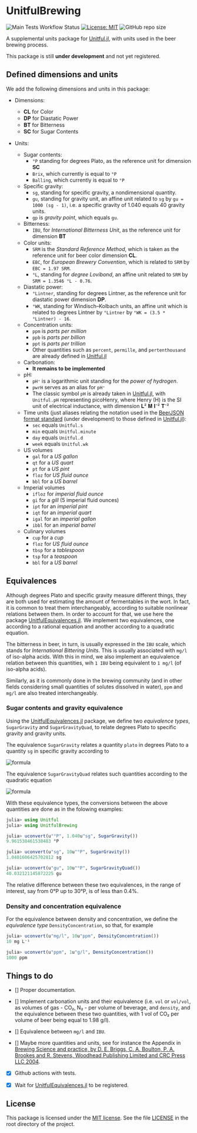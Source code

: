 # UnitfulBrewing

![Main Tests Workflow Status](https://github.com/JuliaBrewing/UnitfulBrewing.jl/workflows/CI/badge.svg)  [![License: MIT](https://img.shields.io/badge/License-MIT-yellow.svg)](https://opensource.org/licenses/MIT) ![GitHub repo size](https://img.shields.io/github/repo-size/JuliaBrewing/UnitfulBrewing.jl) 

A supplemental units package for [Unitful.jl](https://github.com/PainterQubits/Unitful.jl), with units used in the beer brewing process.

This package is still **under development** and not yet registered.

## Defined dimensions and units

We add the following dimensions and units in this package:

- Dimensions:
  - 𝐂𝐋 for Color
  - 𝐃𝐏 for Diastatic Power
  - 𝐁𝐓 for Bitterness
  - 𝐒𝐂 for Sugar Contents

- Units:
  - Sugar contents:
    - `°P` standing for degrees Plato, as the reference unit for dimension 𝐒𝐂
    - `Brix`, which currently is equal to `°P`
    - `Balling`, which currently is equal to `°P`
  - Specific gravity:
    - `sg`, standing for specific gravity, a nondimensional quantity.
    - `gu`, standing for gravity unit, an affine unit related to `sg` by `gu = 1000 (sg - 1)`, i.e. a specific gravity of 1.040 equals 40 gravity units.
    - `gp` is *gravity point*, which equals `gu`.
  - Bitterness:
    - `IBU`, for *International Bitterness Unit*, as the reference unit for dimension 𝐁𝐓
  - Color units:
    - `SRM` is the *Standard Reference Method*, which is taken as the reference unit for beer color dimension 𝐂𝐋.
    - `EBC`, for *European Brewery Convention*, which is related to `SRM` by `EBC = 1.97 SRM`.
    - `°L`, standing for *degree Lovibond*, an affine unit related to `SRM` by `SRM = 1.3546 °L - 0.76`.
  - Diastatic power:
    - `°Lintner`, standing for degrees Lintner, as the reference unit for diastatic power dimension 𝐃𝐏.
    - `°WK`, standing for Windisch–Kolbach units, an affine unit which is related to degrees Lintner by `°Lintner` by `°WK = (3.5 * °Lintner) - 16`.
  - Concentration units:
    - `ppm` is *parts per million*
    - `ppb` is *parts per billion*
    - `ppt` is *parts per trillion*
    - Other quantities such as `percent`, `permille`, and `pertenthousand` are already defined in [Unitful.jl](https://github.com/PainterQubits/Unitful.jl)
  - Carbonation:
    - **It remains to be implemented**
  - pH:
    - `pH⁺` is a logarithmic unit standing for the *power of hydrogen*.
    - `pwrH` serves as an alias for `pH⁺`
    - The classic symbol `pH` is already taken in [Unitful.jl](https://github.com/PainterQubits/Unitful.jl), with `Unitful.pH` representing picoHenry, where Henry (H) is the SI unit of electrical inductance, with dimension 𝐋² 𝐌 𝐈⁻² 𝐓⁻²
  - Time units (just aliases relating the notation used in the [BeerJSON format standard](https://github.com/beerjson/beerjson) (under development) to those defined in [Unitful.jl](https://github.com/PainterQubits/Unitful.jl)):
    - `sec` equals `Unitful.s`
    - `min` equals `Unitful.minute`
    - `day` equals `Unitful.d`
    - `week` equals `Unitful.wk`
  - US volumes
    - `gal` for a *US gallon*
    - `qt` for a *US quart*
    - `pt` for a *US pint*
    - `floz` for *US fluid ounce*
    - `bbl` for a *US barrel*
  - Imperial volumes
    - `ifloz` for *imperial fluid ounce*
    - `gi` for a *gill* (5 imperial fluid ounces)
    - `ipt` for an *imperial pint*
    - `iqt` for an *imperial quart*
    - `igal` for an *imperial gallon*
    - `ibbl` for an *imperial barrel*
  - Culinary volumes
    - `cup` for a *cup*
    - `floz` for *US fluid ounce*
    - `tbsp` for a *tablespoon*
    - `tsp` for a *teaspoon*
    - `bbl` for a *US barrel*

## Equivalences

Although degrees Plato and specific gravity measure different things, they are both used for estimating the amount of fermentables in the wort. In fact, it is common to treat them interchangeably, according to suitable nonlinear relations between them. In order to account for that, we use here the package [UnitfulEquivalences.jl](https://github.com/sostock/UnitfulEquivalences.jl). We implement two equivalences, one according to a rational equation and another according to a quadratic equation.

The bitterness in beer, in turn, is usually expressed in the `IBU` scale, which stands for *International Bittering Units*. This is usually associated with `mg/l` of iso-alpha acids. With this in mind, we also implement an equivalence relation between this quantities, wih `1 IBU` being equivalent to `1 mg/l` (of iso-alpha acids).

Similarly, as it is commonly done in the brewing community (and in other fields considering small quantities of solutes dissolved in water), `ppm` and `mg/l` are also treated interchangeably.

### Sugar contents and gravity equivalence

Using the [UnitfulEquivalences.jl](https://github.com/sostock/UnitfulEquivalences.jl) package, we define two *equivalence types*, `SugarGravity` and `SugarGravityQuad`, to relate degrees Plato to specific gravity and gravity units.

The equivalence `SugarGravity` relates a quantity `plato` in degrees Plato to a quantity `sg` in specific gravity according to

![formula](https://render.githubusercontent.com/render/math?math=\qquad\qquad\text{Plato}=259\left(1-\displaystyle\frac{1}{\text{sg}}\right))

The equivalence `SugarGravityQuad` relates such quantities according to the quadratic equation

![formula](https://render.githubusercontent.com/render/math?math=\qquad\qquad\text{Plato}=668.72\text{sg}-463.37-205.35\text{sg}^2)

With these equivalence types, the conversions between the above quantities are done as in the folowing examples:

```julia
julia> using Unitful
julia> using UnitfulBrewing

julia> uconvert(u"°P", 1.040u"sg", SugarGravity())
9.961538461538483 °P

julia> uconvert(u"sg", 10u"°P", SugarGravity())
1.0401606425702812 sg

julia> uconvert(u"gu", 10u"°P", SugarGravityQuad())
40.032121145872225 gu
```

The relative difference between these two equivalences, in the range of interest, say from 0°P up to 30°P, is of less than 0.4%.

### Density and concentration equivalence

For the equivalence between density and concentration, we define the *equivalence type* `DensityConcentration`, so that, for example

```julia
julia> uconvert(u"mg/l", 10u"ppm", DensityConcentration())
10 mg L⁻¹

julia> uconvert(u"ppm", 1u"g/l", DensityConcentration())
1000 ppm
```

## Things to do

- [] Proper documentation.

- [] Implement carbonation units and their equivalence (i.e. `vol` or `vol/vol`, as volumes of gas - CO₂, N₂ - per volume of beverage, and `density`, and the equivalence between these two quantities, with 1 vol of CO₂ per volume of beer being equal to 1.98 g/l).

- [] Equivalence between `mg/l` and `IBU`.

- [] Maybe more quantities and units, see for instance the Appendix in [Brewing Science and practice, by D. E. Briggs, C. A. Boulton, P. A. Brookes and R. Stevens, Woodhead Publishing Limited and CRC Press LLC 2004](https://www.amazon.com/Brewing-Practice-Publishing-Technology-Nutrition/dp/1855734907).

- [x] Github actions with tests.

- [x] Wait for [UnitfulEquivalences.jl](https://github.com/sostock/UnitfulEquivalences.jl) to be registered.

## License

This package is licensed under the [MIT license](https://opensource.org/licenses/MIT). See the file [LICENSE](LICENSE) in the root directory of the project.
